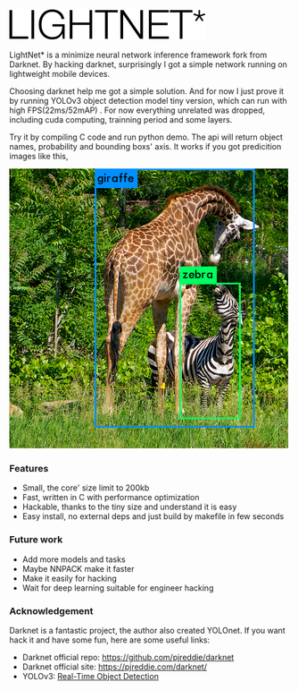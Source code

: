 <img src="helv.gif"  />



LightNet* is a minimize neural network inference framework fork from Darknet. By hacking darknet, surprisingly I got a simple network running on lightweight mobile devices.

Choosing darknet help me got a simple solution. And for now I just prove it by running YOLOv3 object detection model tiny version, which can run with high FPS(22ms/52mAP) . For now everything unrelated was dropped, including cuda computing, trainning period and some layers.

Try it by compiling C code and run python demo. The api will return object names, probability and bounding boxs' axis. It works if you got predicition images like this,

![pred_giraffe](results/pred_giraffe.png)

### Features

- Small,  the core' size limit to 200kb
- Fast, written in C with performance optimization
- Hackable, thanks to the tiny size and understand it is easy
- Easy install, no external deps and just build by makefile in few seconds

### Future work

- Add more models and tasks
- Maybe NNPACK make it faster
- Make it easily for hacking 
- Wait for deep learning suitable for engineer hacking

###  Acknowledgement

Darknet is a fantastic project, the author also created YOLOnet. If you want hack it and have some fun, here are some useful links:

- Darknet official repo: https://github.com/pjreddie/darknet
- Darknet official site: https://pjreddie.com/darknet/
- YOLOv3: [Real-Time Object Detection](https://pjreddie.com/media/files/papers/YOLOv3.pdf)